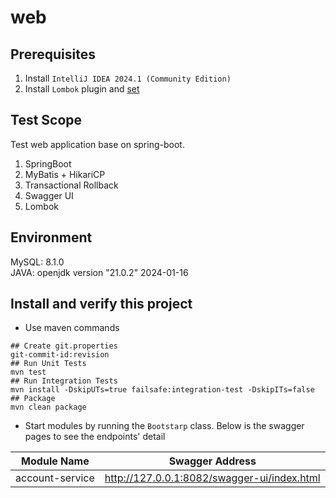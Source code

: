 # web
## Prerequisites
1. Install `IntelliJ IDEA 2024.1 (Community Edition)`
2. Install `Lombok` plugin and [set](https://www.baeldung.com/lombok-ide)
## Test Scope
Test web application base on spring-boot.  
1. SpringBoot
2. MyBatis + HikariCP
3. Transactional Rollback
4. Swagger UI
5. Lombok
	
## Environment 
MySQL: 8.1.0  
JAVA: openjdk version "21.0.2" 2024-01-16  

## Install and verify this project
- Use maven commands
```shell
## Create git.properties
git-commit-id:revision
## Run Unit Tests
mvn test
## Run Integration Tests
mvn install -DskipUTs=true failsafe:integration-test -DskipITs=false
## Package
mvn clean package
```
- Start modules by running the `Bootstarp` class. Below is the swagger pages to see the endpoints' detail

| Module Name            | Swagger Address                                  |
|------------------------|--------------------------------------------------|
| account-service        | http://127.0.0.1:8082/swagger-ui/index.html      |